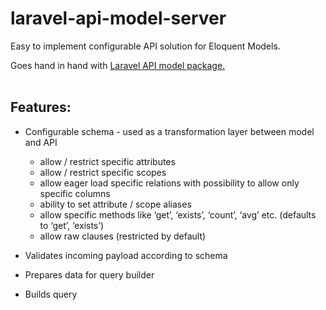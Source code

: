 # laravel-api-model-server
Easy to implement configurable API solution for Eloquent Models.

Goes hand in hand with [Laravel API model package.](https://github.com/matta-davi/laravel-api-model)
<br></br>
## Features:

* Configurable schema - used as a transformation layer between model and API
  * allow / restrict specific attributes
  * allow / restrict specific scopes
  * allow eager load specific relations with possibility to allow only specific columns
  * ability to set attribute / scope aliases
  * allow specific methods like ‘get’, ‘exists’, ‘count’, ‘avg’ etc. (defaults to ‘get’, ‘exists’)
  * allow raw clauses (restricted by default)

* Validates incoming payload according to schema

* Prepares data for query builder

* Builds query
